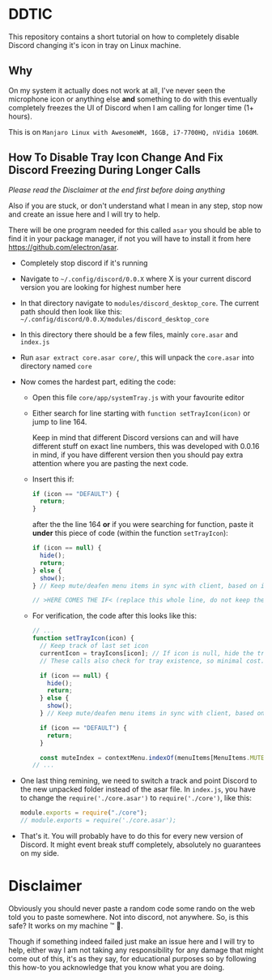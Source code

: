 # DDTIC

This repository contains a short tutorial on how to completely disable
Discord changing it's icon in tray on Linux machine.

## Why

On my system it actually does not work at all, I've never seen 
the microphone icon or anything else **and** something to do with this
eventually completely freezes the UI of Discord when I am calling for 
longer time (1+ hours).

This is on `Manjaro Linux with AwesomeWM, 16GB, i7-7700HQ, nVidia 1060M`.

## How To Disable Tray Icon Change And Fix Discord Freezing During Longer Calls

*Please read the Disclaimer at the end first before doing anything*

Also if you are stuck, or don't understand what I mean in any step, stop now
and create an issue here and I will try to help.

There will be one program needed for this called `asar`
you should be able to find it in your package manager, if not you will have to
install it from here https://github.com/electron/asar.

- Completely stop discord if it's running
- Navigate to `~/.config/discord/0.0.X` where X is your current discord version
  you are looking for highest number here
- In that directory navigate to `modules/discord_desktop_core`. The current path
  should then look like this: `~/.config/discord/0.0.X/modules/discord_desktop_core`
- In this directory there should be a few files, mainly `core.asar` and `index.js`
- Run `asar extract core.asar core/`, this will unpack the `core.asar` 
  into directory named `core`
- Now comes the hardest part, editing the code:
    - Open this file `core/app/systemTray.js` with your favourite editor
    - Either search for line starting with `function setTrayIcon(icon)` or jump to line 
      164.

      Keep in mind that different Discord versions can and will have different stuff
      on exact line numbers, this was developed with 0.0.16 in mind, if you have different
      version then you should pay extra attention where you are pasting the next code.

    - Insert this if:

      ```js
      if (icon == "DEFAULT") {
        return;
      }
      ```

      after the the line 164 
      **or** if you were searching for function, paste it **under** this piece of code
      (within the function `setTrayIcon`): 

      ```js
      if (icon == null) {
        hide();
        return;
      } else {
        show();
      } // Keep mute/deafen menu items in sync with client, based on icon states

      // >HERE COMES THE IF< (replace this whole line, do not keep the double slash at the start)
      ```

    - For verification, the code after this looks like this:

      ```js
      // ...
      function setTrayIcon(icon) {
        // Keep track of last set icon
        currentIcon = trayIcons[icon]; // If icon is null, hide the tray icon.  Otherwise show
        // These calls also check for tray existence, so minimal cost.

        if (icon == null) {
          hide();
          return;
        } else {
          show();
        } // Keep mute/deafen menu items in sync with client, based on icon states

        if (icon == "DEFAULT") {
          return;
        }

        const muteIndex = contextMenu.indexOf(menuItems[MenuItems.MUTE]);
      // ...
      ```

- One last thing remining, we need to switch a track and point Discord to the new unpacked 
  folder instead of the asar file.
  In `index.js`, you have to change the `require('./core.asar')` to `require('./core')`,
  like this:

  ```js
  module.exports = require("./core");
  // module.exports = require('./core.asar');
  ```

- That's it. You will probably have to do this for every new version of Discord.
  It might event break stuff completely, absolutely no guarantees on my side.



# Disclaimer

Obviously you should never paste a random code some rando on the web told you to paste somewhere.
Not into discord, not anywhere. So, is this safe? It works on my machine :tm: :shrug:.

Though if something indeed failed just make an issue here and I will try to help,
either way I am not taking any responsibility for any damage that might come out of this,
it's as they say, for educational purposes so by following this how-to you acknowledge that
you know what you are doing.

